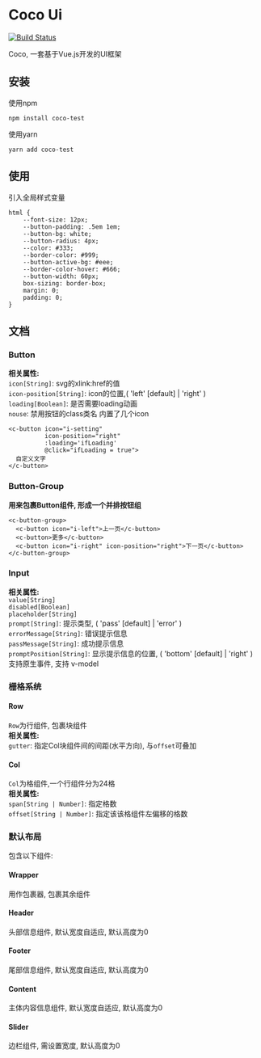 # Coco Ui
[![Build Status](https://travis-ci.org/zenglinan/Coco-UI.svg?branch=master)](https://travis-ci.org/zenglinan/Coco-UI)
<br>

Coco, 一套基于Vue.js开发的UI框架
## 安装
使用npm
```
npm install coco-test
```
使用yarn
```
yarn add coco-test
```
## 使用
引入全局样式变量
```
html {
    --font-size: 12px;
    --button-padding: .5em 1em;
    --button-bg: white;
    --button-radius: 4px;
    --color: #333;
    --border-color: #999;
    --button-active-bg: #eee;
    --border-color-hover: #666;
    --button-width: 60px;
    box-sizing: border-box;
    margin: 0;
    padding: 0;
}
```
## 文档
### Button
**相关属性:**<br>
```icon[String]```: svg的xlink:href的值<br>
```icon-position[String]```: icon的位置,( 'left' [default] | 'right' )
```loading[Boolean]```: 是否需要loading动画<br>
```nouse```: 禁用按钮的class类名
内置了几个icon<br>

```
<c-button icon="i-setting"
          icon-position="right"
          :loading='ifLoading'
          @click="ifLoading = true">
  自定义文字
</c-button>
```
### Button-Group
**用来包裹Button组件, 形成一个并排按钮组**<br>
```
<c-button-group>
  <c-button icon="i-left">上一页</c-button>
  <c-button>更多</c-button>
  <c-button icon="i-right" icon-position="right">下一页</c-button>
</c-button-group>
```

### Input
**相关属性:**<br>
```value[String]```<br>
```disabled[Boolean]```<br>
```placeholder[String]```<br>
```prompt[String]```: 提示类型, ( 'pass' [default] | 'error' )<br>
```errorMessage[String]```: 错误提示信息<br>
```passMessage[String]```: 成功提示信息<br>
```promptPosition[String]```: 显示提示信息的位置, ( 'bottom' [default] | 'right' )<br>
支持原生事件, 支持 v-model

### 栅格系统
#### Row
```Row```为行组件, 包裹块组件<br>
**相关属性:**<br>
```gutter```: 指定Col块组件间的间距(水平方向), 与```offset```可叠加<br>

#### Col
```Col```为格组件,一个行组件分为24格<br>
**相关属性:**<br>
```span[String | Number]```: 指定格数<br>
```offset[String | Number]```: 指定该该格组件左偏移的格数<br>

### 默认布局
包含以下组件: <br>
#### Wrapper
用作包裹器, 包裹其余组件

#### Header
头部信息组件, 默认宽度自适应, 默认高度为0

#### Footer
尾部信息组件, 默认宽度自适应, 默认高度为0

#### Content
主体内容信息组件, 默认宽度自适应, 默认高度为0

#### Slider
边栏组件, 需设置宽度, 默认高度为0
